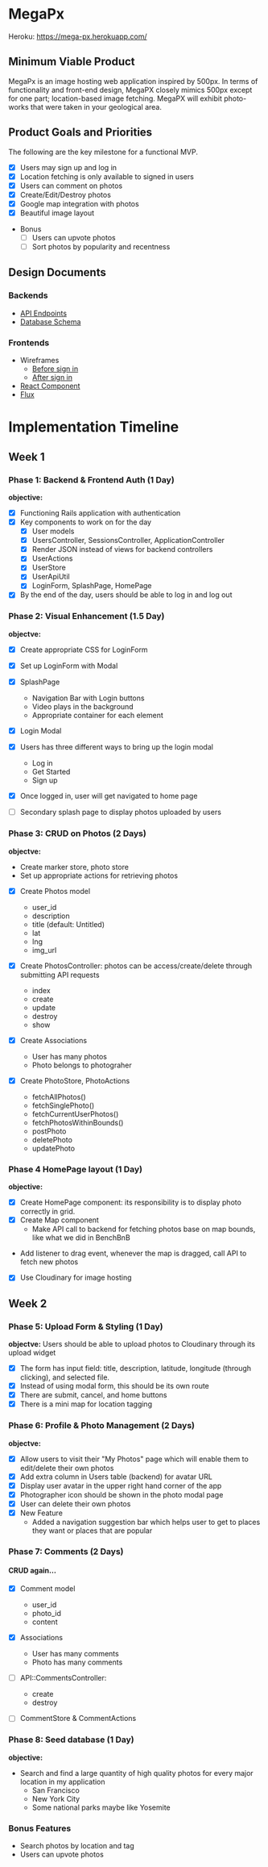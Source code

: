 # MegaPx
Heroku: https://mega-px.herokuapp.com/
## Minimum Viable Product
MegaPx is an image hosting web application inspired by 500px. In terms of functionality and front-end design, MegaPX closely mimics 500px except for one part; location-based image fetching. MegaPX will exhibit photo-works that were taken in your geological area.

## Product Goals and Priorities
The following are the key milestone for a functional MVP.
- [x] Users may sign up and log in
- [x] Location fetching is only available to signed in users
- [x] Users can comment on photos
- [x] Create/Edit/Destroy photos
- [x] Google map integration with photos
- [x] Beautiful image layout
- Bonus
  - [ ] Users can upvote photos
  - [ ] Sort photos by popularity and recentness

## Design Documents
### Backends
* [API Endpoints][api-endpoints]
* [Database Schema][schema]

### Frontends
* Wireframes
  * [Before sign in][views-before-sign-in]
  * [After sign in][views_after_sign-in]
* [React Component][components]
* [Flux][flux-cycle]

[views-before-sign-in]: ./docs/views-before-sign-in.md
[views_after_sign-in]: ./docs/views-after-sign-in.md
[api-endpoints]: ./docs/api-endpoints.md
[components]: ./docs/components.md
[schema]: ./docs/schema.md
[flux-cycle]: ./docs/flux-cycles.md

# Implementation Timeline

## Week 1

### Phase 1: Backend & Frontend Auth (1 Day)
**objective:**
- [x] Functioning Rails application with authentication
- [x] Key components to work on for the day
  - [x] User models
  - [x] UsersController, SessionsController, ApplicationController
  - [x] Render JSON instead of views for backend controllers
  - [x] UserActions
  - [x] UserStore
  - [x] UserApiUtil
  - [x] LoginForm, SplashPage, HomePage
- [x] By the end of the day, users should be able to log in and log out

### Phase 2: Visual Enhancement (1.5 Day)
**objectve:**
- [x] Create appropriate CSS for LoginForm
- [x] Set up LoginForm with Modal
- [x] SplashPage
  - Navigation Bar with Login buttons
  - Video plays in the background
  - Appropriate container for each element
- [x] Login Modal
- [x] Users has three different ways to bring up the login modal
  - Log in
  - Get Started
  - Sign up
- [x] Once logged in, user will get navigated to home page
- [ ] Secondary splash page to display photos uploaded by users


### Phase 3: CRUD on Photos (2 Days)
**objectve:**
- Create marker store, photo store
- Set up appropriate actions for retrieving photos

- [x] Create Photos model
  - user_id
  - description
  - title (default: Untitled)
  - lat
  - lng
  - img_url

- [x] Create PhotosController: photos can be access/create/delete through
submitting API requests
  - index
  - create
  - update
  - destroy
  - show

- [x] Create Associations
  - User has many photos
  - Photo belongs to photograher

- [x] Create PhotoStore, PhotoActions
  - fetchAllPhotos()
  - fetchSinglePhoto()
  - fetchCurrentUserPhotos()
  - fetchPhotosWithinBounds()
  - postPhoto
  - deletePhoto
  - updatePhoto

### Phase 4 HomePage layout (1 Day)
**objective:**
- [x] Create HomePage component: its responsibility is to display photo
correctly in grid.
- [x] Create Map component
  - Make API call to backend for fetching photos base on map bounds, like what
  we did in BenchBnB
- Add listener to drag event, whenever the map is dragged, call API to fetch
new photos
- [x] Use Cloudinary for image hosting

## Week 2

### Phase 5: Upload Form & Styling (1 Day)
**objectve:**
Users should be able to upload photos to Cloudinary through its upload widget
- [x] The form has input field: title, description, latitude, longitude (through clicking),
and selected file.
- [x] Instead of using modal form, this should be its own route
- [x] There are submit, cancel, and home buttons
- [x] There is a mini map for location tagging

### Phase 6: Profile & Photo Management (2 Days)
**objectve:**
- [x] Allow users to visit their "My Photos" page which will enable them to edit/delete
their own photos
- [x] Add extra column in Users table (backend) for avatar URL
- [x] Display user avatar in the upper right hand corner of the app
- [x] Photographer icon should be shown in the photo modal page
- [x] User can delete their own photos
- [x] New Feature
  - Added a navigation suggestion bar which helps user to get to places they want or
  places that are popular

### Phase 7: Comments (2 Days)
#### CRUD again...
- [x] Comment model
  - user_id
  - photo_id
  - content

- [x] Associations
  - User has many comments
  - Photo has many comments

- [ ] API::CommentsController:
  - create
  - destroy

- [ ] CommentStore & CommentActions

### Phase 8: Seed database (1 Day)
**objective:**
- Search and find a large quantity of high quality photos for every major
location in my application
  - San Francisco
  - New York City
  - Some national parks maybe like Yosemite

### Bonus Features
- Search photos by location and tag
- Users can upvote photos
